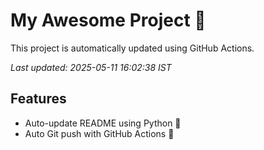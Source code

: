 # My Awesome Project 🚀

This project is automatically updated using GitHub Actions.

_Last updated: 2025-05-11 16:02:38 IST_

## Features
- Auto-update README using Python 🐍
- Auto Git push with GitHub Actions 🤖
